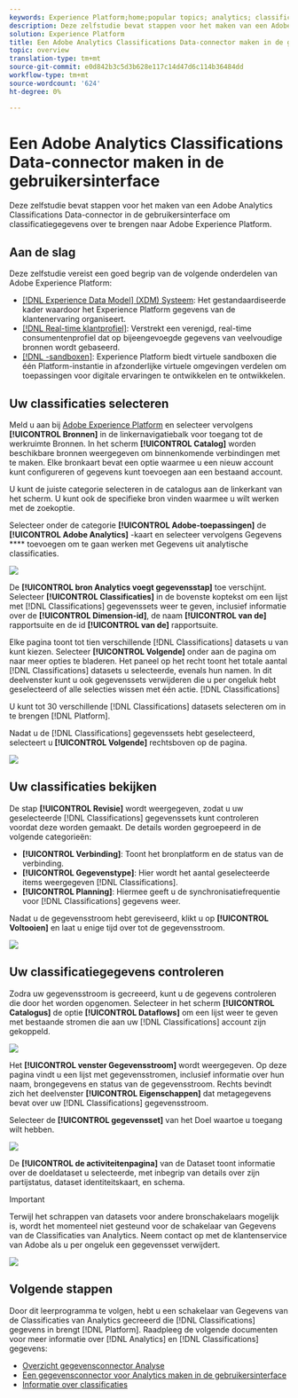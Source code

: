 ```yaml
---
keywords: Experience Platform;home;popular topics; analytics; classifications
description: Deze zelfstudie bevat stappen voor het maken van een Adobe Analytics Classifications Data-connector in de gebruikersinterface om classificatiegegevens over te brengen naar Adobe Experience Platform.
solution: Experience Platform
title: Een Adobe Analytics Classifications Data-connector maken in de gebruikersinterface
topic: overview
translation-type: tm+mt
source-git-commit: e0d842b3c5d3b628e117c14d47d6c114b36484dd
workflow-type: tm+mt
source-wordcount: '624'
ht-degree: 0%

---
```



# Een Adobe Analytics Classifications Data-connector maken in de gebruikersinterface

Deze zelfstudie bevat stappen voor het maken van een Adobe Analytics Classifications Data-connector in de gebruikersinterface om classificatiegegevens over te brengen naar Adobe Experience Platform.

## Aan de slag

Deze zelfstudie vereist een goed begrip van de volgende onderdelen van Adobe Experience Platform:

* [[!DNL Experience Data Model] (XDM) Systeem](../../../../../xdm/home.md): Het gestandaardiseerde kader waardoor het Experience Platform gegevens van de klantenervaring organiseert.
* [[!DNL Real-time klantprofiel]](../../../../../profile/home.md): Verstrekt een verenigd, real-time consumentenprofiel dat op bijeengevoegde gegevens van veelvoudige bronnen wordt gebaseerd.
* [[!DNL -sandboxen]](../../../../../sandboxes/home.md): Experience Platform biedt virtuele sandboxen die één Platform-instantie in afzonderlijke virtuele omgevingen verdelen om toepassingen voor digitale ervaringen te ontwikkelen en te ontwikkelen.

## Uw classificaties selecteren

Meld u aan bij [Adobe Experience Platform](https://platform.adobe.com) en selecteer vervolgens **[!UICONTROL Bronnen]** in de linkernavigatiebalk voor toegang tot de werkruimte Bronnen. In het scherm **[!UICONTROL Catalog]** worden beschikbare bronnen weergegeven om binnenkomende verbindingen met te maken. Elke bronkaart bevat een optie waarmee u een nieuw account kunt configureren of gegevens kunt toevoegen aan een bestaand account.

U kunt de juiste categorie selecteren in de catalogus aan de linkerkant van het scherm. U kunt ook de specifieke bron vinden waarmee u wilt werken met de zoekoptie.

Selecteer onder de categorie **[!UICONTROL Adobe-toepassingen]** de **[!UICONTROL Adobe Analytics]** -kaart en selecteer vervolgens Gegevens **** toevoegen om te gaan werken met Gegevens uit analytische classificaties.

![](../../../../images/tutorials/create/classifications/catalog.png)

De **[!UICONTROL bron Analytics voegt gegevensstap]** toe verschijnt. Selecteer **[!UICONTROL Classificaties]** in de bovenste koptekst om een lijst met [!DNL Classifications] gegevenssets weer te geven, inclusief informatie over de **[!UICONTROL Dimension-id]**, de naam **[!UICONTROL van de]** rapportsuite en de id **[!UICONTROL van de]** rapportsuite.

Elke pagina toont tot tien verschillende [!DNL Classifications] datasets u van kunt kiezen. Selecteer **[!UICONTROL Volgende]** onder aan de pagina om naar meer opties te bladeren. Het paneel op het recht toont het totale aantal [!DNL Classifications] datasets u selecteerde, evenals hun namen. In dit deelvenster kunt u ook gegevenssets verwijderen die u per ongeluk hebt geselecteerd of alle selecties wissen met één actie. [!DNL Classifications]

U kunt tot 30 verschillende [!DNL Classifications] datasets selecteren om in te brengen [!DNL Platform].

Nadat u de [!DNL Classifications] gegevenssets hebt geselecteerd, selecteert u **[!UICONTROL Volgende]** rechtsboven op de pagina.

![](../../../../images/tutorials/create/classifications/add-data.png)

## Uw classificaties bekijken

De stap **[!UICONTROL Revisie]** wordt weergegeven, zodat u uw geselecteerde [!DNL Classifications] gegevenssets kunt controleren voordat deze worden gemaakt. De details worden gegroepeerd in de volgende categorieën:

* **[!UICONTROL Verbinding]**: Toont het bronplatform en de status van de verbinding.
* **[!UICONTROL Gegevenstype]**: Hier wordt het aantal geselecteerde items weergegeven [!DNL Classifications].
* **[!UICONTROL Planning]**: Hiermee geeft u de synchronisatiefrequentie voor [!DNL Classifications] gegevens weer.

Nadat u de gegevensstroom hebt gereviseerd, klikt u op **[!UICONTROL Voltooien]** en laat u enige tijd over tot de gegevensstroom.

![](../../../../images/tutorials/create/classifications/review.png)

## Uw classificatiegegevens controleren

Zodra uw gegevensstroom is gecreeerd, kunt u de gegevens controleren die door het worden opgenomen. Selecteer in het scherm **[!UICONTROL Catalogus]** de optie **[!UICONTROL Dataflows]** om een lijst weer te geven met bestaande stromen die aan uw [!DNL Classifications] account zijn gekoppeld.

![](../../../../images/tutorials/create/classifications/dataflows.png)

Het **[!UICONTROL venster Gegevensstroom]** wordt weergegeven. Op deze pagina vindt u een lijst met gegevensstromen, inclusief informatie over hun naam, brongegevens en status van de gegevensstroom. Rechts bevindt zich het deelvenster **[!UICONTROL Eigenschappen]** dat metagegevens bevat over uw [!DNL Classifications] gegevensstroom.

Selecteer de **[!UICONTROL gegevensset]** van het Doel waartoe u toegang wilt hebben.

![](../../../../images/tutorials/create/classifications/list-of-dataflows.png)

De **[!UICONTROL de activiteitenpagina]** van de Dataset toont informatie over de doeldataset u selecteerde, met inbegrip van details over zijn partijstatus, dataset identiteitskaart, en schema.

>[!IMPORTANT]
>Terwijl het schrappen van datasets voor andere bronschakelaars mogelijk is, wordt het momenteel niet gesteund voor de schakelaar van Gegevens van de Classificaties van Analytics. Neem contact op met de klantenservice van Adobe als u per ongeluk een gegevensset verwijdert.

![](../../../../images/tutorials/create/classifications/dataset.png)


## Volgende stappen

Door dit leerprogramma te volgen, hebt u een schakelaar van Gegevens van de Classificaties van Analytics gecreeerd die [!DNL Classifications] gegevens in brengt [!DNL Platform]. Raadpleeg de volgende documenten voor meer informatie over [!DNL Analytics] en [!DNL Classifications] gegevens:

* [Overzicht gegevensconnector Analyse](../../../../connectors/adobe-applications/analytics.md)
* [Een gegevensconnector voor Analytics maken in de gebruikersinterface](./analytics.md)
* [Informatie over classificaties](https://docs.adobe.com/content/help/en/analytics/components/classifications/c-classifications.html#)